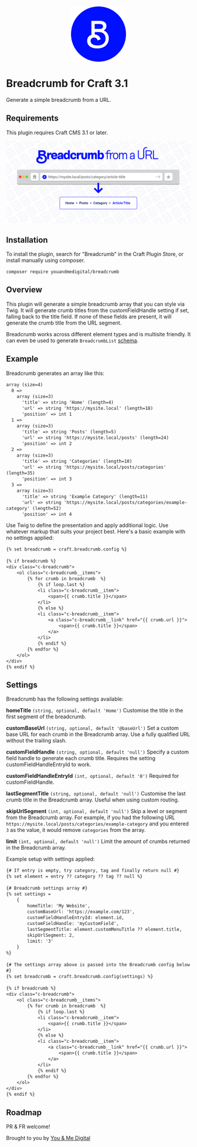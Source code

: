 <p align="center">
    <img src="https://github.com/youandmedigital/craft-breadcrumb/blob/master/src/icon.svg" alt="Craft Breadcrumb" width="150"/>
</p>

# Breadcrumb for Craft 3.1

Generate a simple breadcrumb from a URL.

## Requirements

This plugin requires Craft CMS 3.1 or later.

<p align="center">
    <img src="https://raw.githubusercontent.com/youandmedigital/craft-breadcrumb/master/src/resources/plugin-banner.jpg" alt="Breadcrumb from URL" />
</p>

## Installation

To install the plugin, search for "Breadcrumb" in the Craft Plugin Store, or install manually using composer.

```
composer require youandmedigital/breadcrumb
```

## Overview

This plugin will generate a simple breadcrumb array that you can style via Twig. It will generate crumb titles from the customFieldHandle setting if set, falling back to the title field. If none of these fields are present, it will generate the crumb title from the URL segment.

Breadcrumb works across different element types and is multisite friendly. It can even be used to generate `BreadcrumbList` [schema](https://developers.google.com/search/docs/data-types/breadcrumb#definitions).

## Example

Breadcrumb generates an array like this:

```array
array (size=4)
  0 =>
    array (size=3)
      'title' => string 'Home' (length=4)
      'url' => string 'https://mysite.local' (length=18)
      'position' => int 1
  1 =>
    array (size=3)
      'title' => string 'Posts' (length=5)
      'url' => string 'https://mysite.local/posts' (length=24)
      'position' => int 2
  2 =>
    array (size=3)
      'title' => string 'Categories' (length=10)
      'url' => string 'https://mysite.local/posts/categories' (length=35)
      'position' => int 3
  3 =>
    array (size=3)
      'title' => string 'Example Category' (length=11)
      'url' => string 'https://mysite.local/posts/categories/example-category' (length=52)
      'position' => int 4
```

Use Twig to define the presentation and apply additional logic. Use whatever markup that suits your project best. Here's a basic example with no settings applied:

```twig
{% set breadcrumb = craft.breadcrumb.config %}

{% if breadcrumb %}
<div class="c-breadcrumb">
    <ol class="c-breadcrumb__items">
        {% for crumb in breadcrumb  %}
            {% if loop.last %}
            <li class="c-breadcrumb__item">
                <span>{{ crumb.title }}</span>
            </li>
            {% else %}
            <li class="c-breadcrumb__item">
                <a class="c-breadcrumb__link" href="{{ crumb.url }}">
                    <span>{{ crumb.title }}</span>
                </a>
            </li>
            {% endif %}
        {% endfor %}
    </ol>
</div>
{% endif %}
```
## Settings

Breadcrumb has the following settings available:

**homeTitle**
`(string, optional, default 'Home')`
Customise the title in the first segment of the breadcrumb.

**customBaseUrl**
`(string, optional, default '@baseUrl')`
Set a custom base URL for each crumb in the Breadcrumb array. Use a fully qualified URL without the trailing slash.

**customFieldHandle**
`(string, optional, default 'null')`
Specify a custom field handle to generate each crumb title. Requires the setting customFieldHandleEntryId to work.

**customFieldHandleEntryId**
`(int, optional, default '0')`
Required for customFieldHandle.

**lastSegmentTitle**
`(string, optional, default 'null')`
Customise the last crumb title in the Breadcrumb array. Useful when using custom routing.

**skipUrlSegment**
`(int, optional, default 'null')`
Skip a level or segment from the Breadcrumb array. For example, if you had the following URL `https://mysite.local/posts/categories/example-category` and you entered `3` as the value, it would remove `categories` from the array.

**limit**
`(int, optional, default 'null')`
Limit the amount of crumbs returned in the Breadcrumb array.

Example setup with settings applied:

```twig
{# If entry is empty, try category, tag and finally return null #}
{% set element = entry ?? category ?? tag ?? null %}

{# Breadcrumb settings array #}
{% set settings =
    {
        homeTitle: 'My Website',
        customBaseUrl: 'https://example.com/123',
        customFieldHandleEntryId: element.id,
        customFieldHandle: 'myCustomField',
        lastSegmentTitle: element.customMenuTitle ?? element.title,
        skipUrlSegment: 2,
        limit: '3'
    }
%}

{# The settings array above is passed into the Breadcrumb config below #}
{% set breadcrumb = craft.breadcrumb.config(settings) %}

{% if breadcrumb %}
<div class="c-breadcrumb">
    <ol class="c-breadcrumb__items">
        {% for crumb in breadcrumb  %}
            {% if loop.last %}
            <li class="c-breadcrumb__item">
                <span>{{ crumb.title }}</span>
            </li>
            {% else %}
            <li class="c-breadcrumb__item">
                <a class="c-breadcrumb__link" href="{{ crumb.url }}">
                    <span>{{ crumb.title }}</span>
                </a>
            </li>
            {% endif %}
        {% endfor %}
    </ol>
</div>
{% endif %}
```

## Roadmap

PR & FR welcome!

Brought to you by [You & Me Digital](https://youandme.digital)
